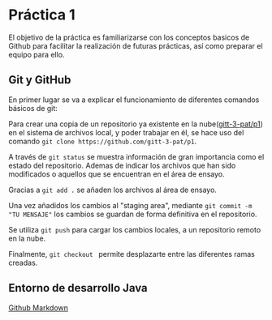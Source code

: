 # Práctica 1

El objetivo de la práctica es familiarizarse con los conceptos basicos de Github para facilitar la realización de futuras prácticas, así como preparar el equipo para ello.

## Git y GitHub

En primer lugar se va a explicar el funcionamiento de diferentes comandos básicos de git:

Para crear una copia de un repositorio ya existente en la nube([gitt-3-pat/p1](https://github.com/gitt-3-pat/p1)) en el sistema de archivos local, y poder trabajar en él, se hace uso del comando `git clone https://github.com/gitt-3-pat/p1`. 

A través de `git status` se muestra información de gran importancia como el estado del repositorio. Ademas de indicar los archivos que han sido modificados o aquellos que se encuentran en el área de ensayo.

Gracias a `git add .` se añaden los archivos al área de ensayo. 

Una vez añadidos los cambios al "staging area", mediante `git commit -m "TU MENSAJE"` los cambios se guardan de forma definitiva en el repositorio.

Se utiliza `git push` para cargar los cambios locales, a un repositorio remoto en la nube. 

Finalmente, `git checkout ` permite desplazarte entre las diferentes ramas creadas. 

## Entorno de desarrollo Java

[Github Markdown](https://docs.github.com/es/get-started/writing-on-github/getting-started-with-writing-and-formatting-on-github/basic-writing-and-formatting-syntax)
